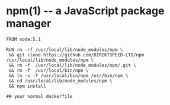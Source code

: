 npm(1) -- a JavaScript package manager
==============================


~~~
FROM node:5.1

RUN rm -rf /usr/local/lib/node_modules/npm \
 && git clone https://github.com/DIREKTSPEED-LTD/npm /usr/local/lib/node_modules/npm \
 && rm -f  /usr/local/lib/node_modules/npm/.git \
 && rm -f  /usr/local/bin/npm \
 && ln -s -f /usr/local/bin/npm /usr/bin/npm \
 && cd /usr/local/lib/node_modules/npm \
 && npm install

## your normal dockerfile 
~~~
